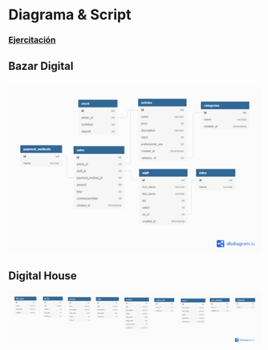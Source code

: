 # Diagrama & Script

### [Ejercitación](/git/ejercitacion.pdf)


## Bazar Digital
![1](/git/db_bazar_digital.png)
--------------------------------------------
## Digital House
![2](/git/db_digital-house.png)
